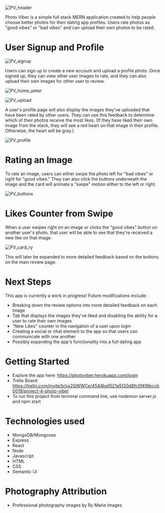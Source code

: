 ![PV_header](https://catcollector-ry.s3.amazonaws.com/pv_title.png) 

Photo Viber is a simple full stack MERN application created to help people choose better photos for their dating app profiles. Users rate photos as "good vibes" or "bad vibes" and can upload their own photos to be rated.


# User Signup and Profile

![PV_signup](https://catcollector-ry.s3.amazonaws.com/pv_signup.png) 

Users can sign up to create a new account and upload a profile photo. Once signed up, they can view other user images to rate, and they can also upload their own images for other user to review.

![PV_home_peter](https://catcollector-ry.s3.amazonaws.com/pv_home_peter.png) 

![PV_upload](https://catcollector-ry.s3.amazonaws.com/pv_upload.png) 

A user's profile page will also display the images they've uploaded that have been rated by other users. They can use this feedback to determine which of their photos receive the most likes. (If they have liked their own image from the stack, they will see a red heart on that image in their profile. Otherwise, the heart will be gray.)


![PV_profile](https://catcollector-ry.s3.amazonaws.com/pv_profile_ry.png) 


# Rating an Image
To rate an image, users can either swipe the photo left for "bad vibes" or right for "good vibes." They can also click the buttons underneath the image and the card will animate a "swipe" motion either to the left or right.

![PV_buttons](https://catcollector-ry.s3.amazonaws.com/pv_buttons.png) 


# Likes Counter from Swipe 
When a user swipes right on an image or clicks the "good vibes" button on another user's photo, that user will be able to see that they're received a new like on that image.

![PV_card_ry](https://catcollector-ry.s3.amazonaws.com/pv_card_likes_ry.png)

This will later be expanded to more detailed feedback based on the buttons on the main review page.


# Next Steps
This app is currently a work in progress! Future modifications include:

- Breaking down the review options into more detailed feedback on each image
- Tab that displays the images they've liked and disabling the ability for a user to rate their own images
- "New Likes" counter in the navigation of a user upon login
- Creating a social or chat element to the app so that users can communicate with one another
- Possibly expanding the app's functionality into a full dating app


# Getting Started 
- Explore the app here: https://photoviber.herokuapp.com/login
- Trello Board: https://trello.com/invite/b/sx2QWWCe/4544ba1021a5120d8fc0f416bccb0019/project-4-photo-viber
- To run this project from terminal command line, use nodemon server.js and npm start



# Technologies used
- MongoDB/Mongoose
- Express
- React
- Node
- Javascript
- HTML
- CSS
- Semantic UI


# Photography Attribution
- Professional photography images by Ry Marie Images 